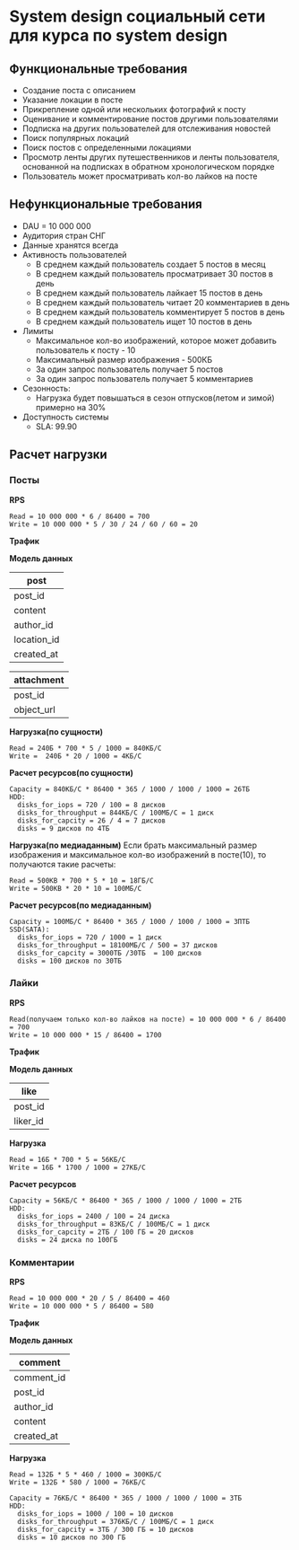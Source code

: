 # System design социальный сети для курса по system design

## Функциональные требования

- Создание поста с описанием
- Указание локации в посте
- Прикрепление одной или нескольких фотографий к посту
- Оценивание и комментирование постов другими пользователями
- Подписка на других пользователей для отслеживания новостей
- Поиск популярных локаций
- Поиск постов с определенными локациями
- Просмотр ленты других путешественников и ленты пользователя, 
основанной на подписках в обратном хронологическом порядке
- Пользователь может просматривать кол-во лайков на посте

## Нефункциональные требования

- DAU = 10 000 000
- Аудитория стран СНГ
- Данные хранятся всегда
- Активность пользователей
  - В среднем каждый пользователь создает 5 постов в месяц
  - В среднем каждый пользователь просматривает 30 постов в день
  - В среднем каждый пользователь лайкает 15 постов в день
  - В среднем каждый пользователь читает 20 комментариев в день
  - В среднем каждый пользователь комментирует 5 постов в день
  - В среднем каждый пользователь ищет 10 постов в день
- Лимиты
  - Максимальное кол-во изображений, которое может добавить пользователь к посту - 10
  - Максимальный размер изображения - 500КБ
  - За один запрос пользователь получает 5 постов
  - За один запрос пользователь получает 5 комментариев
- Сезонность:
  - Нагрузка будет повышаться в сезон отпусков(летом и зимой) примерно на 30%
- Доступность системы
  - SLA: 99.90

## Расчет нагрузки

### Посты

**RPS**
```
Read = 10 000 000 * 6 / 86400 = 700
Write = 10 000 000 * 5 / 30 / 24 / 60 / 60 = 20
```

**Трафик**

**Модель данных**

| post        |
|-------------|
| post_id     |
| content     |
| author_id   |
| location_id |
| created_at  |

| attachment |
|------------|
| post_id    |
| object_url |


**Нагрузка(по сущности)**
```
Read = 240Б * 700 * 5 / 1000 = 840КБ/C
Write =  240Б * 20 / 1000 = 4КБ/С
```

**Расчет ресурсов(по сущности)**
```
Capacity = 840КБ/С * 86400 * 365 / 1000 / 1000 / 1000 = 26ТБ
HDD:
  disks_for_iops = 720 / 100 = 8 дисков
  disks_for_throughput = 844КБ/С / 100МБ/С = 1 диск
  disks_for_capcity = 26 / 4 = 7 дисков
  disks = 9 дисков по 4ТБ
```

**Нагрузка(по медиаданным)**
Если брать максимальный размер изображения и максимальное кол-во
изображений в посте(10), то получаются такие расчеты:
```
Read = 500KB * 700 * 5 * 10 = 18ГБ/С
Write = 500KB * 20 * 10 = 100МБ/С
```

**Расчет ресурсов(по медиаданным)**
```
Capacity = 100МБ/С * 86400 * 365 / 1000 / 1000 / 1000 = 3ПТБ
SSD(SATA):
  disks_for_iops = 720 / 1000 = 1 диск
  disks_for_throughput = 18100МБ/С / 500 = 37 дисков
  disks_for_capcity = 3000ТБ /30ТБ  = 100 дисков
  disks = 100 дисков по 30ТБ
```

### Лайки

**RPS**
```
Read(получаем только кол-во лайков на посте) = 10 000 000 * 6 / 86400 = 700
Write = 10 000 000 * 15 / 86400 = 1700
```

**Трафик**

**Модель данных**

| like       |
|------------|
| post_id    |
| liker_id   |

**Нагрузка**
```
Read = 16Б * 700 * 5 = 56КБ/C
Write = 16Б * 1700 / 1000 = 27КБ/С
```

**Расчет ресурсов**
```
Capacity = 56КБ/С * 86400 * 365 / 1000 / 1000 / 1000 = 2ТБ
HDD:
  disks_for_iops = 2400 / 100 = 24 диска
  disks_for_throughput = 83КБ/С / 100МБ/С = 1 диск
  disks_for_capcity = 2ТБ / 100 ГБ = 20 дисков
  disks = 24 диска по 100ГБ
```

### Комментарии

**RPS**
```
Read = 10 000 000 * 20 / 5 / 86400 = 460
Write = 10 000 000 * 5 / 86400 = 580
```

**Трафик**

**Модель данных**

| comment    |
|------------|
| comment_id |
| post_id    |
| author_id  |
| content    |
| created_at |

**Нагрузка**
```
Read = 132Б * 5 * 460 / 1000 = 300КБ/С
Write = 132Б * 580 / 1000 = 76КБ/С
```

```
Capacity = 76КБ/С * 86400 * 365 / 1000 / 1000 / 1000 = 3ТБ
HDD:
  disks_for_iops = 1000 / 100 = 10 дисков
  disks_for_throughput = 376КБ/С / 100МБ/С = 1 диск
  disks_for_capcity = 3ТБ / 300 ГБ = 10 дисков
  disks = 10 дисков по 300 ГБ
```